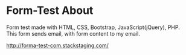# Form-Test About
Form test made with HTML, CSS, Bootstrap, JavaScript(jQuery), PHP.<br>
This form sends email, with form content to my email.

http://forma-test-com.stackstaging.com/
